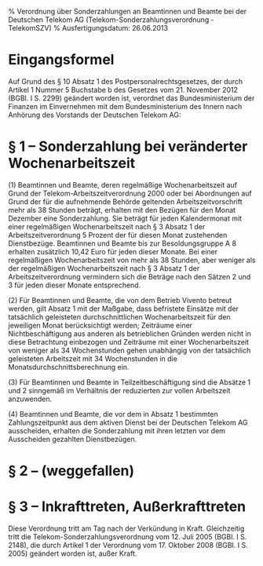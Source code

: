 % Verordnung über Sonderzahlungen an Beamtinnen und Beamte bei der Deutschen Telekom AG  (Telekom-Sonderzahlungsverordnung - TelekomSZV)
% Ausfertigungsdatum: 26.06.2013
 
# Eingangsformel

Auf Grund des § 10 Absatz 1 des Postpersonalrechtsgesetzes, der durch Artikel 1 Nummer 5 Buchstabe b des Gesetzes vom 21. November 2012 (BGBl. I S. 2299) geändert worden ist, verordnet das Bundesministerium der Finanzen im Einvernehmen mit dem Bundesministerium des Innern nach Anhörung des Vorstands der Deutschen Telekom AG:

# § 1 – Sonderzahlung bei veränderter Wochenarbeitszeit

(1) Beamtinnen und Beamte, deren regelmäßige Wochenarbeitszeit auf Grund der Telekom-Arbeitszeitverordnung 2000 oder bei Abordnungen auf Grund der für die aufnehmende Behörde geltenden Arbeitszeitvorschrift mehr als 38 Stunden beträgt, erhalten mit den Bezügen für den Monat Dezember eine Sonderzahlung. Sie beträgt für jeden Kalendermonat mit einer regelmäßigen Wochenarbeitszeit nach § 3 Absatz 1 der Arbeitszeitverordnung 5 Prozent der für diesen Monat zustehenden Dienstbezüge. Beamtinnen und Beamte bis zur Besoldungsgruppe A 8 erhalten zusätzlich 10,42 Euro für jeden dieser Monate. Bei einer regelmäßigen Wochenarbeitszeit von mehr als 38 Stunden, aber weniger als der regelmäßigen Wochenarbeitszeit nach § 3 Absatz 1 der Arbeitszeitverordnung vermindern sich die Beträge nach den Sätzen 2 und 3 für jeden dieser Monate entsprechend.

(2) Für Beamtinnen und Beamte, die von dem Betrieb Vivento betreut werden, gilt Absatz 1 mit der Maßgabe, dass befristete Einsätze mit der tatsächlich geleisteten durchschnittlichen Wochenarbeitszeit für den jeweiligen Monat berücksichtigt werden; Zeiträume einer Nichtbeschäftigung aus anderen als betrieblichen Gründen werden nicht in diese Betrachtung einbezogen und Zeiträume mit einer Wochenarbeitszeit von weniger als 34 Wochenstunden gehen unabhängig von der tatsächlich geleisteten Arbeitszeit mit 34 Wochenstunden in die Monatsdurchschnittsberechnung ein.

(3) Für Beamtinnen und Beamte in Teilzeitbeschäftigung sind die Absätze 1 und 2 sinngemäß im Verhältnis der reduzierten zur vollen Arbeitszeit anzuwenden.

(4) Beamtinnen und Beamte, die vor dem in Absatz 1 bestimmten Zahlungszeitpunkt aus dem aktiven Dienst bei der Deutschen Telekom AG ausscheiden, erhalten die Sonderzahlung mit ihren letzten vor dem Ausscheiden gezahlten Dienstbezügen.

# § 2 – (weggefallen)

# § 3 – Inkrafttreten, Außerkrafttreten

Diese Verordnung tritt am Tag nach der Verkündung in Kraft. Gleichzeitig tritt die Telekom-Sonderzahlungsverordnung vom 12. Juli 2005 (BGBl. I S. 2148), die durch Artikel 1 der Verordnung vom 17. Oktober 2008 (BGBl. I S. 2005) geändert worden ist, außer Kraft.
